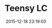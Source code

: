 ---
layout: page
title: "Teensy LC"
category: hardware
date: 2015-12-18 23:19:00
order: 2
toc: false
---